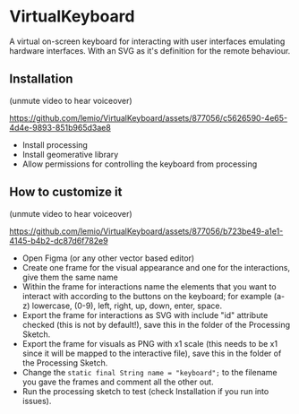 # VirtualKeyboard

A virtual on-screen keyboard for interacting with user interfaces emulating hardware interfaces. With an SVG as it's definition for the remote behaviour.

## Installation

(unmute video to hear voiceover)

https://github.com/lemio/VirtualKeyboard/assets/877056/c5626590-4e65-4d4e-9893-851b965d3ae8

* Install processing
* Install geomerative library
* Allow permissions for controlling the keyboard from processing


## How to customize it


(unmute video to hear voiceover)

https://github.com/lemio/VirtualKeyboard/assets/877056/b723be49-a1e1-4145-b4b2-dc87d6f782e9



* Open Figma (or any other vector based editor)
* Create one frame for the visual appearance and one for the interactions, give them the same name
* Within the frame for interactions name the elements that you want to interact with according to the buttons on the keyboard; for example (a-z) lowercase, (0-9), left, right, up, down, enter, space.
* Export the frame for interactions as SVG with include "id" attribute checked (this is not by default!), save this in the folder of the Processing Sketch.
* Export the frame for visuals as PNG with x1 scale (this needs to be x1 since it will be mapped to the interactive file), save this in the folder of the Processing Sketch.
* Change the `static final String name = "keyboard";` to the filename you gave the frames and comment all the other out.
* Run the processing sketch to test (check Installation if you run into issues).
